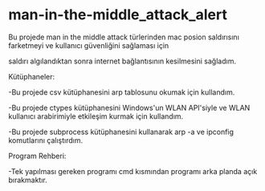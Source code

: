 # man-in-the-middle_attack_alert

Bu projede man in the middle attack türlerinden mac posion saldırısını farketmeyi ve kullanıcı güvenliğini sağlaması için 

saldırı algılandıktan sonra internet bağlantısının kesilmesini sağladım.

Kütüphaneler:

-Bu projede csv kütüphanesini arp tablosunu okumak için kullandım.

-Bu projede ctypes kütüphanesini Windows'un WLAN API'siyle ve WLAN kullanıcı arabirimiyle etkileşim kurmak için kullandım.

-Bu projede subprocess kütüphanesini kullanarak arp -a ve ipconfig komutlarını çalıştırdım.

Program Rehberi:

-Tek yapılması gereken programı cmd kısmından programı arka planda açık bırakmaktır.
